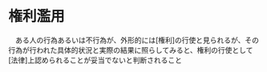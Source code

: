 # 権利濫用
　ある人の行為あるいは不行為が、外形的には[権利]の行使と見られるが、その行為が行われた具体的状況と実際の結果に照らしてみると、権利の行使として[法律]上認められることが妥当でないと判断されること

